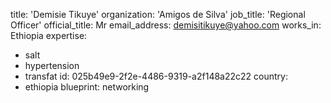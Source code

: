 title: 'Demisie Tikuye'
organization: 'Amigos de Silva'
job_title: 'Regional Officer'
official_title: Mr
email_address: demisitikuye@yahoo.com
works_in: Ethiopia
expertise:
  - salt
  - hypertension
  - transfat
id: 025b49e9-2f2e-4486-9319-a2f148a22c22
country:
  - ethiopia
blueprint: networking
